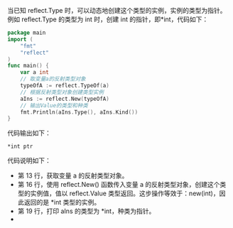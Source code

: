 当已知 reflect.Type 时，可以动态地创建这个类型的实例，实例的类型为指针。例如 reflect.Type 的类型为 int 时，创建 int 的指针，即*int，代码如下：
```go
package main
import (
    "fmt"
    "reflect"
)
func main() {
    var a int
    // 取变量a的反射类型对象
    typeOfA := reflect.TypeOf(a)
    // 根据反射类型对象创建类型实例
    aIns := reflect.New(typeOfA)
    // 输出Value的类型和种类
    fmt.Println(aIns.Type(), aIns.Kind())
}
```

代码输出如下：

    *int ptr

代码说明如下：
- 第 13 行，获取变量 a 的反射类型对象。
- 第 16 行，使用 reflect.New() 函数传入变量 a 的反射类型对象，创建这个类型的实例值，值以 reflect.Value 类型返回。这步操作等效于：new(int)，因此返回的是 *int 类型的实例。
- 第 19 行，打印 aIns 的类型为 *int，种类为指针。
- 